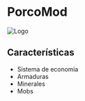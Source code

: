 # PorcoMod




![Logo](https://i.imgur.com/mgv1uAo.png)


## Características

- Sistema de economia
- Armaduras
- Minerales
- Mobs
